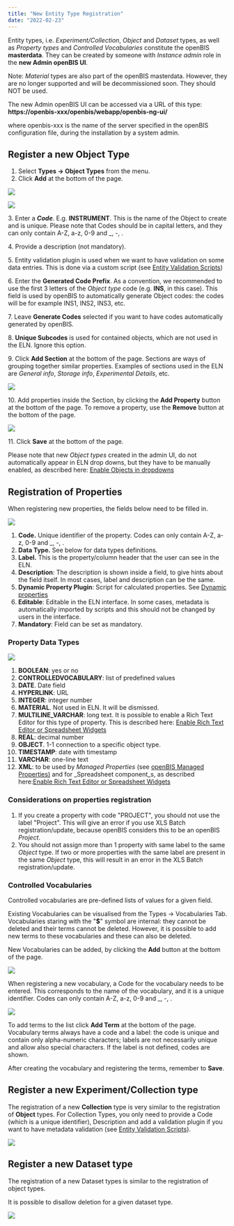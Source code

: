 ```yaml
---
title: "New Entity Type Registration"
date: "2022-02-23"
---
```


  
Entity types, i.e. _Experiment/Collection_, _Object_ and _Dataset_ types, as well as _Property types_ and _Controlled Vocabularies_ constitute the openBIS **masterdata**. They can be created by someone with _Instance admin_ role in the **new Admin openBIS UI**. 

Note: _Material_ types are also part of the openBIS masterdata. However, they are no longer supported and will be decommissioned soon. They should NOT be used. 

The new Admin openBIS UI can be accessed via a URL of this type: **https://openbis-xxx/openbis/webapp/openbis-ng-ui/**

  
where openbis-xxx is the name of the server specified in the openBIS configuration file, during the installation by a system admin.

## Register a new Object Type

1. Select **Types -> Object Types** from the menu.
2. Click **Add** at the bottom of the page.

![](images/add-object-type-1024x382.png)

![](images/add-new-object-type-1024x539.png)

3\. Enter a **_Code_**. E.g. **INSTRUMENT**. This is the name of the Object to create and is unique. Please note that Codes should be in capital letters, and they can only contain A-Z, a-z, 0-9 and \_, -, .

4\. Provide a description (not mandatory).

5\. Entity validation plugin is used when we want to have validation on some data entries. This is done via a custom script (see [Entity Validation Scripts](https://unlimited.ethz.ch/display/openBISDoc2010/Entity+validation+scripts))

6\. Enter the **Generated Code Prefix**. As a convention, we recommended to use the first 3 letters of the _Object_ _type_ code (e.g. **INS**, in this case). This field is used by openBIS to automatically generate Object codes: the codes will be for example INS1, INS2, INS3, etc.

7\. Leave **Generate Codes** selected if you want to have codes automatically generated by openBIS.

8\. **Unique Subcodes** is used for contained objects, which are not used in the ELN. Ignore this option. 

9\. Click **Add Section** at the bottom of the page. Sections are ways of grouping together similar properties. Examples of sections used in the ELN are _General info_, _Storage info_, _Experimental Details_, etc.

![](images/add-section-new-object-type-1024x536.png)

10\. Add properties inside the Section, by clicking the **Add Property** button at the bottom of the page. To remove a property, use the **Remove** button at the bottom of the page. 

![](images/add-propert-new-obejct-type-1024x537.png)

11\. Click **Save** at the bottom of the page.

Please note that new _Object types_ created in the admin UI, do not automatically appear in ELN drop downs, but they have to be manually enabled, as described here: [Enable Objects in dropdowns](https://openbis.ch/index.php/docs/admin-documentation/new-entity-type-registration/enable-objects-in-dropdowns/) 

## Registration of Properties

When registering new properties, the fields below need to be filled in.

![](images/new-property.png)

1. **Code.** Unique identifier of the property. Codes can only contain A-Z, a-z, 0-9 and \_, -, .
2. **Data Type.** See below for data types definitions.
3. **Label.** This is the property/column header that the user can see in the ELN.
4. **Description**: The description is shown inside a field, to give hints about the field itself. In most cases, label and description can be the same.
5. **Dynamic Property Plugin**: Script for calculated properties. See [Dynamic properties](https://unlimited.ethz.ch/display/openBISDoc2010/Dynamic+Properties)
6. **Editable**: Editable in the ELN interface. In some cases, metadata is automatically imported by scripts and this should not be changed by users in the interface.
7. **Mandatory**: Field can be set as mandatory.

### Property Data Types

![](images/property-types.png)

1. **BOOLEAN**: yes or no
2. **CONTROLLEDVOCABULARY**: list of predefined values
3. **DATE**. Date field
4. **HYPERLINK**: URL
5. **INTEGER**: integer number
6. **MATERIAL**. Not used in ELN. It will be dismissed.
7. **MULTILINE\_VARCHAR**: long text. It is possible to enable a Rich Text Editor for this type of property. This is described here: [Enable Rich Text Editor or Spreadsheet Widgets](https://openbis.ch/index.php/docs/admin-documentation-openbis-19-06-4/new-entity-type-registration/enable-rich-text-editor-or-spreadsheet-widgets/)
8. **REAL**: decimal number
9. **OBJECT**. 1-1 connection to a specific object type.
10. **TIMESTAMP**: date with timestamp
11. **VARCHAR**: one-line text
12. **XML**: to be used by _Managed Properties_ (see [openBIS Managed Properties](https://unlimited.ethz.ch/display/openBISDoc2010/Managed+Properties)[)](https://wiki-bsse.ethz.ch/display/openBISDoc1906/Managed+Properties) and for _Spreadsheet component_s, as described here:[Enable Rich Text Editor or Spreadsheet Widgets](https://openbis.ch/index.php/docs/admin-documentation-openbis-19-06-4/new-entity-type-registration/enable-rich-text-editor-or-spreadsheet-widgets/)

### Considerations on properties registration

1. If you create a property with code "PROJECT", you should not use the label "Project". This will give an error if you use XLS Batch registration/update, because openBIS considers this to be an openBIS _Project_.
2. You should not assign more than 1 property with same label to the same _Object_ type. If two or more properties with the same label are present in the same _Object_ type, this will result in an error in the XLS Batch registration/update.

### Controlled Vocabularies

Controlled vocabularies are pre-defined lists of values for a given field.

Existing Vocabularies can be visualised from the Types -> Vocabularies Tab. Vocabularies staring with the "**$**" symbol are internal: they cannot be deleted and their terms cannot be deleted. However, it is possible to add new terms to these vocabularies and these can also be deleted.

New Vocabularies can be added, by clicking the **Add** button at the bottom of the page.

![](images/controlled_vocabularies-1024x480.png)

When registering a new vocabulary, a Code for the vocabulary needs to be entered. This corresponds to the name of the vocabulary, and it is a unique identifier. Codes can only contain A-Z, a-z, 0-9 and \_, -, .

![](images/add-terms-to-vocabulary-1024x481.png)

To add terms to the list click **Add Term** at the bottom of the page. Vocabulary terms always have a code and a label: the code is unique and contain only alpha-numeric characters; labels are not necessarily unique and allow also special characters. If the label is not defined, codes are shown.

After creating the vocabulary and registering the terms, remember to **Save**. 

## Register a new Experiment/Collection type

The registration of a new **Collection** type is very similar to the registration of **Object** types. For Collection Types, you only need to provide a Code (which is a unique identifier), Description and add a validation plugin if you want to have metadata validation (see [Entity Validation Scripts](https://unlimited.ethz.ch/display/openBISDoc2010/Entity+validation+scripts)). 

![](images/Collection-type-1024x481.png)

## Register a new Dataset type

The registration of a new Dataset types is similar to the registration of object types. 

It is possible to disallow deletion for a given dataset type.

![](images/Dataset-type-1024x478.png)
